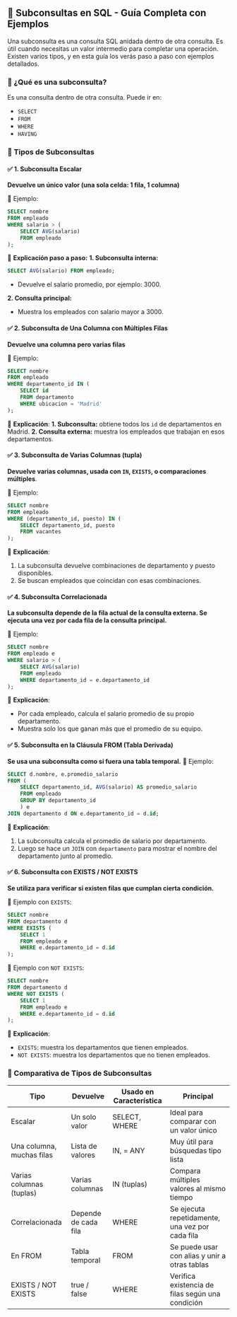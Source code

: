 ## 📘 Subconsultas en SQL - Guía Completa con Ejemplos
Una subconsulta es una consulta SQL anidada dentro de otra consulta. Es útil cuando necesitas un valor intermedio para completar una operación. Existen varios tipos, y en esta guía los verás paso a paso con ejemplos detallados.

### 🔹 ¿Qué es una subconsulta?
Es una consulta dentro de otra consulta. Puede ir en:
- `SELECT`
- `FROM`
- `WHERE`
- `HAVING`

### 🔸 Tipos de Subconsultas
#### ✅ 1. Subconsulta Escalar
**Devuelve un único valor (una sola celda: 1 fila, 1 columna)**

🧪 Ejemplo:
```sql
SELECT nombre
FROM empleado
WHERE salario > (
    SELECT AVG(salario)
    FROM empleado
);
```
📌 **Explicación paso a paso:**
**1. Subconsulta interna:**
```sql
SELECT AVG(salario) FROM empleado;
```
- Devuelve el salario promedio, por ejemplo: 3000.

**2. Consulta principal:**
- Muestra los empleados con salario mayor a 3000.

#### ✅ 2. Subconsulta de Una Columna con Múltiples Filas
**Devuelve una columna pero varias filas**

🧪 Ejemplo:
```sql
SELECT nombre
FROM empleado
WHERE departamento_id IN (
    SELECT id
    FROM departamento
    WHERE ubicacion = 'Madrid'
);
```
📌 **Explicación**:
**1. Subconsulta:** obtiene todos los `id` de departamentos en Madrid.
**2. Consulta externa:** muestra los empleados que trabajan en esos departamentos.

#### ✅ 3. Subconsulta de Varias Columnas (tupla)
**Devuelve varias columnas, usada con `IN`, `EXISTS`, o comparaciones múltiples**.

🧪 Ejemplo:
```sql
SELECT nombre
FROM empleado
WHERE (departamento_id, puesto) IN (
    SELECT departamento_id, puesto
    FROM vacantes
);
```
📌 **Explicación**:
1. La subconsulta devuelve combinaciones de departamento y puesto disponibles.
2. Se buscan empleados que coincidan con esas combinaciones.

#### ✅ 4. Subconsulta Correlacionada
**La subconsulta depende de la fila actual de la consulta externa.
Se ejecuta una vez por cada fila de la consulta principal.**

🧪 Ejemplo:
```sql
SELECT nombre
FROM empleado e
WHERE salario > (
    SELECT AVG(salario)
    FROM empleado
    WHERE departamento_id = e.departamento_id
);
```
📌 **Explicación**:
- Por cada empleado, calcula el salario promedio de su propio departamento.
- Muestra solo los que ganan más que el promedio de su equipo.

#### ✅ 5. Subconsulta en la Cláusula FROM (Tabla Derivada)
**Se usa una subconsulta como si fuera una tabla temporal.**
🧪 Ejemplo:
```sql
SELECT d.nombre, e.promedio_salario
FROM (
    SELECT departamento_id, AVG(salario) AS promedio_salario
    FROM empleado
    GROUP BY departamento_id
    ) e
JOIN departamento d ON e.departamento_id = d.id;
```
📌 **Explicación**:
1. La subconsulta calcula el promedio de salario por departamento.
2. Luego se hace un `JOIN` con `departamento` para mostrar el nombre del departamento junto al promedio.

#### ✅ 6. Subconsulta con EXISTS / NOT EXISTS
**Se utiliza para verificar si existen filas que cumplan cierta condición.**

🧪 Ejemplo con `EXISTS`:
```sql
SELECT nombre
FROM departamento d
WHERE EXISTS (
    SELECT 1
    FROM empleado e
    WHERE e.departamento_id = d.id
);
```
🧪 Ejemplo con `NOT EXISTS`:
```sql
SELECT nombre
FROM departamento d
WHERE NOT EXISTS (
    SELECT 1
    FROM empleado e
    WHERE e.departamento_id = d.id
);
```
📌 **Explicación**:
- `EXISTS`: muestra los departamentos que tienen empleados.
- `NOT EXISTS`: muestra los departamentos que no tienen empleados.


### 🧾 Comparativa de Tipos de Subconsultas
|Tipo|Devuelve|Usado en	Característica|Principal|
|----|--------|-----------------------|---------|
|Escalar|Un solo valor|SELECT, WHERE|Ideal para comparar con un valor único|
|Una columna, muchas filas|	Lista de valores|	IN, = ANY|	Muy útil para búsquedas tipo lista|
|Varias columnas (tuplas)|	Varias columnas|	IN (tuplas)|	Compara múltiples valores al mismo tiempo|
|Correlacionada|	Depende de cada fila|	WHERE|	Se ejecuta repetidamente, una vez por cada fila|
|En FROM|	Tabla temporal|	FROM	|Se puede usar con alias y unir a otras tablas|
|EXISTS / NOT EXISTS|	true / false|	WHERE|	Verifica existencia de filas según una condición|
